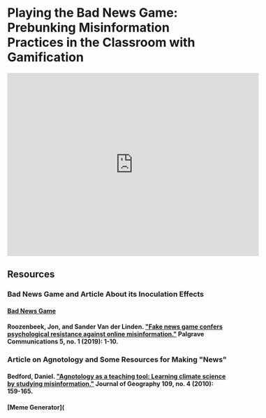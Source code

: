 


# Playing the Bad News Game: Prebunking Misinformation Practices in the Classroom with Gamification

<iframe src="https://slides.com/milescoleman/rhetoric-ethics-and-public-vaccine-science/embed" width="576" height="420" title="On Effective Communication and Vaccine Hesitancy" scrolling="no" frameborder="0" webkitallowfullscreen mozallowfullscreen allowfullscreen></iframe>

## Resources
### Bad News Game and Article About its Inoculation Effects
#### [Bad News Game](https://pages.github.com/](https://www.getbadnews.com/en))

#### Roozenbeek, Jon, and Sander Van der Linden. ["Fake news game confers psychological resistance against online misinformation."](https://www.nature.com/articles/s41599-019-0279-9) Palgrave Communications 5, no. 1 (2019): 1-10.

### Article on Agnotology and Some Resources for Making "News"
#### Bedford, Daniel. ["Agnotology as a teaching tool: Learning climate science by studying misinformation."](https://www.tandfonline.com/doi/abs/10.1080/00221341.2010.498121) Journal of Geography 109, no. 4 (2010): 159-165.
#### [Meme Generator](
